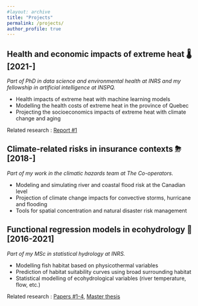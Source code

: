 ```yaml
---
#layout: archive
title: "Projects"
permalink: /projects/
author_profile: true
---
```


Health and economic impacts of extreme heat 🌡 [2021-] 
-------------------

*Part of PhD in data science and environmental health at INRS and my fellowship in artificial intelligence at INSPQ.*

- Health impacts of extreme heat with machine learning models
- Modelling the health costs of extreme heat in the province of Quebec
- Projecting the socioeconomics impacts of extreme heat with climate change and aging

Related research : [Report #1](https://jeremieboudreault.github.io/research/)

Climate-related risks in insurance contexts ⛈ [2018-] 
-------------------

*Part of my work in the climatic hazards team at The Co-operators.*

- Modeling and simulating river and coastal flood risk at the Canadian level
- Projection of climate change impacts for convective storms, hurricane and flooding
- Tools for spatial concentration and natural disaster risk management

Functional regression models in ecohydrology 🌊 [2016-2021] 
------------------ 

*Part of my MSc in statistical hydrology at INRS.*

- Modelling fish habitat based on physicothermal variables
- Prediction of habitat suitability curves using broad surrounding habitat 
- Statistical modelling of ecohydrological variables (river temperature, flow, etc.)

Related research : [Papers #1-4](https://jeremieboudreault.github.io/research/), [Master thesis](https://jeremieboudreault.github.io/research/)